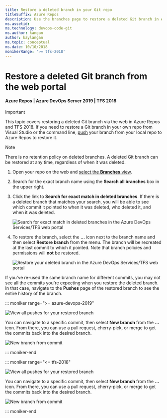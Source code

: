 ```yaml
---
title: Restore a deleted branch in your Git repo
titleSuffix: Azure Repos
description: Use the branches page to restore a deleted Git branch in Azure DevOps Services or Team Foundation Server
ms.assetid:
ms.technology: devops-code-git 
ms.author: kangan
author: kaylangan
ms.topic: conceptual
ms.date: 10/10/2018
monikerRange: '>= tfs-2018'
---
```


# Restore a deleted Git branch from the web portal

#### Azure Repos | Azure DevOps Server 2019 | TFS 2018

> [!IMPORTANT]
> This topic covers restoring a deleted Git branch via the web in Azure Repos and TFS 2018.
> If you need to restore a Git branch in your own repo from Visual Studio or the command line,
> [push](pushing.md) your branch from your local repo to Azure Repos to restore it.

> [!NOTE]
> There is no retention policy on deleted branches. A deleted Git branch can be restored at any time, regardless of when it was deleted.

1.  Open your repo on the web and [select the **Branches** view](manage-your-branches.md).

2.  Search for the exact branch name using the **Search all branches** box in the upper right.

3.  Click the link to **Search for exact match in deleted branches**.
    If there is a deleted branch that matches your search, you will be able to see which commit it pointed to when it was deleted,
    who deleted it, and when it was deleted.

    ![Search for exact match in deleted branches in the Azure DevOps Services/TFS web portal](media/branches/search_deleted_branches.png)

4.  To restore the branch, select the **...** icon next to the branch name and then select **Restore branch** from the menu.
    The branch will be recreated at the last commit to which it pointed.
    Note that branch policies and permissions will **not** be restored.

    ![Restore your deleted branch in the Azure DevOps Services/TFS web portal](media/branches/restore_deleted_branch.png)

If you've re-used the same branch name for different commits, you may not see all the commits you're expecting when you restore the deleted branch. In that case, navigate to the **Pushes** page of the restored branch to see the entire history of the branch.

::: moniker range=">= azure-devops-2019"

![View all pushes for your restored branch](media/branches/restore_deleted_branch_pushes-new-nav.png)

You can navigate to a specific commit, then select **New branch** from the **...** icon.
From there, you can use a pull request, cherry-pick, or merge to get the commits back into the desired branch.

![New branch from commit](media/branches/deleted_branch_new_branch_from_commit.png)

::: moniker-end

::: moniker range="<= tfs-2018"

![View all pushes for your restored branch](media/branches/restore_deleted_branch_pushes.png)

You can navigate to a specific commit, then select **New branch** from the **...** icon.
From there, you can use a pull request, cherry-pick, or merge to get the commits back into the desired branch.

![New branch from commit](media/branches/deleted_branch_new_branch_from_commit.png)

::: moniker-end
